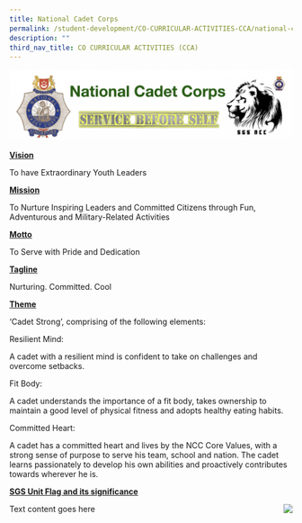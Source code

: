 ```yaml
---
title: National Cadet Corps
permalink: /student-development/CO-CURRICULAR-ACTIVITIES-CCA/national-cadet-corps/
description: ""
third_nav_title: CO CURRICULAR ACTIVITIES (CCA)
---
```

![](/images/CCA%20NCC/Banner-1024x257.png)

<u>**Vision**</u>

To have Extraordinary Youth Leaders

<u>**Mission**</u>

To Nurture Inspiring Leaders and Committed Citizens through Fun, Adventurous and Military-Related Activities

<u>**Motto**</u>

To Serve with Pride and Dedication

<u>**Tagline**</u>

Nurturing. Committed. Cool

<u>**Theme**</u>

‘Cadet Strong’, comprising of the following elements:

Resilient Mind:

A cadet with a resilient mind is confident to take on challenges and overcome setbacks.

Fit Body:

A cadet understands the importance of a fit body, takes ownership to maintain a good level of physical fitness and adopts healthy eating habits.

Committed Heart:

A cadet has a committed heart and lives by the NCC Core Values, with a strong sense of purpose to serve his team, school and nation. The cadet learns passionately to develop his own abilities and proactively contributes towards wherever he is.

<p style="text-align: justify;"><strong><u>SGS Unit Flag and its significance</u></strong></p>

<div>
<div style="float: right">
<img src="https://loremflickr.com/320/240" />
</div><div>
Text content goes here
</div></div>
